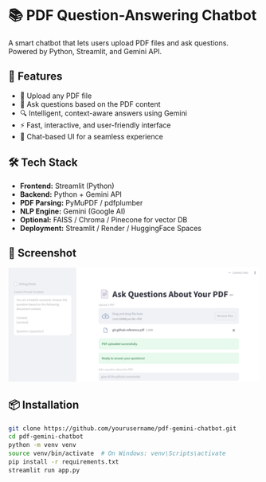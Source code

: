 # 📚 PDF Question-Answering Chatbot

A smart chatbot that lets users upload PDF files and ask questions. Powered by Python, Streamlit, and Gemini API.

## 🚀 Features
- 📄 Upload any PDF file
- 🤖 Ask questions based on the PDF content
- 🔍 Intelligent, context-aware answers using Gemini
- ⚡ Fast, interactive, and user-friendly interface
- 💬 Chat-based UI for a seamless experience

## 🛠️ Tech Stack
- **Frontend:** Streamlit (Python)
- **Backend:** Python + Gemini API
- **PDF Parsing:** PyMuPDF / pdfplumber
- **NLP Engine:** Gemini (Google AI)
- **Optional:** FAISS / Chroma / Pinecone for vector DB
- **Deployment:** Streamlit / Render / HuggingFace Spaces

## 📸 Screenshot
<img src="1.png" alt="PDF Chatbot Screenshot" width="600" />

## 📦 Installation

```bash
git clone https://github.com/yourusername/pdf-gemini-chatbot.git
cd pdf-gemini-chatbot
python -m venv venv
source venv/bin/activate  # On Windows: venv\Scripts\activate
pip install -r requirements.txt
streamlit run app.py
